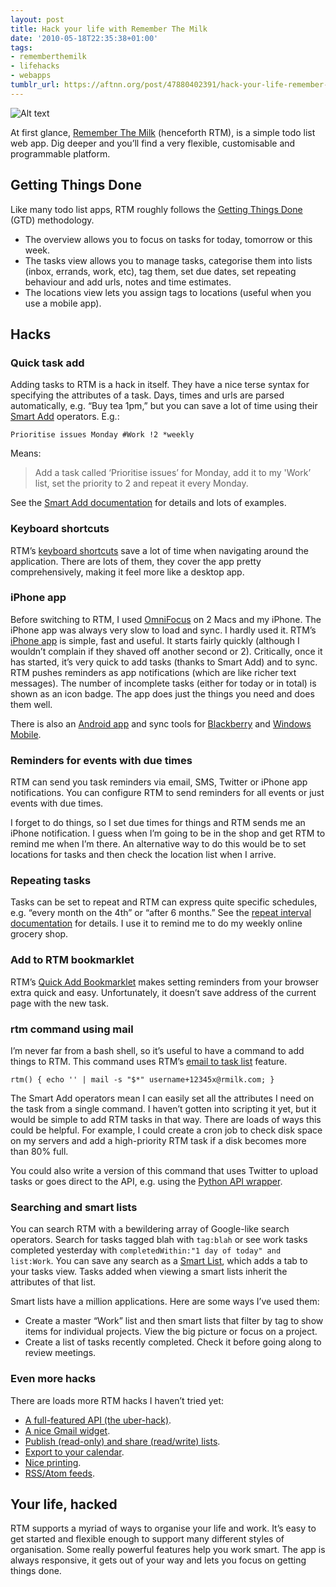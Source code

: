 ```yaml
---
layout: post
title: Hack your life with Remember The Milk
date: '2010-05-18T22:35:38+01:00'
tags:
- rememberthemilk
- lifehacks
- webapps
tumblr_url: https://aftnn.org/post/47880402391/hack-your-life-remember-milk
---
```

<p><img src="http://aftnn.org/stuff/journal_src/rtmtasks.png" alt="Alt text"/></p>

<p>At first glance, <a href="http://www.rememberthemilk.com/">Remember The Milk</a> (henceforth RTM), is a simple todo list web app. Dig deeper and you&rsquo;ll find a very flexible, customisable and programmable platform.</p>

<h2>Getting Things Done</h2>

<p>Like many todo list apps, RTM roughly follows the <a href="http://en.wikipedia.org/wiki/Getting_Things_Done">Getting Things Done</a> (GTD) methodology.</p>

<ul>
<li>The overview allows you to focus on tasks for today, tomorrow or this week.</li>
<li>The tasks view allows you to manage tasks, categorise them into lists (inbox, errands, work, etc), tag them, set due dates, set repeating behaviour and add urls, notes and time estimates.</li>
<li>The locations view lets you assign tags to locations (useful when you use a mobile app).</li>
</ul>

<h2>Hacks</h2>

<h3>Quick task add</h3>

<p>Adding tasks to RTM is a hack in itself. They have a nice terse syntax for specifying the attributes of a task. Days, times and urls are parsed automatically, e.g. &ldquo;Buy tea 1pm,&rdquo; but you can save a lot of time using their <a href="http://www.rememberthemilk.com/services/smartadd/">Smart Add</a> operators. E.g.:</p>

<pre><code>Prioritise issues Monday #Work !2 *weekly
</code></pre>

<p>Means:</p>

<blockquote>
  <p>Add a task called &lsquo;Prioritise issues&rsquo; for Monday, add it to my 'Work&rsquo; list, set the priority to 2 and repeat it every Monday.</p>
</blockquote>

<p>See the <a href="http://www.rememberthemilk.com/services/smartadd/">Smart Add documentation</a> for details and lots of examples.</p>

<h3>Keyboard shortcuts</h3>

<p>RTM&rsquo;s <a href="http://www.rememberthemilk.com/help/answers/basics/keyboard.rtm">keyboard shortcuts</a> save a lot of time when navigating around the application. There are lots of them, they cover the app pretty comprehensively, making it feel more like a desktop app.</p>

<h3>iPhone app</h3>

<p>Before switching to RTM, I used <a href="http://www.omnigroup.com/products/omnifocus/">OmniFocus</a> on 2 Macs and my iPhone. The iPhone app was always very slow to load and sync. I hardly used it. RTM&rsquo;s <a href="http://www.rememberthemilk.com/services/iphone/">iPhone app</a> is simple, fast and useful. It starts fairly quickly (although I wouldn&rsquo;t complain if they shaved off another second or 2). Critically, once it has started, it&rsquo;s very quick to add tasks (thanks to Smart Add) and to sync. RTM pushes reminders as app notifications (which are like richer text messages). The number of incomplete tasks (either for today or in total) is shown as an icon badge. The app does just the things you need and does them well.</p>

<p>There is also an <a href="http://www.rememberthemilk.com/services/android/">Android app</a> and sync tools for <a href="http://www.rememberthemilk.com/services/milksync/blackberry/">Blackberry</a> and <a href="http://www.rememberthemilk.com/services/milksync/windowsmobile/">Windows Mobile</a>.</p>

<h3>Reminders for events with due times</h3>

<p>RTM can send you task reminders via email, SMS, Twitter or iPhone app notifications. You can configure RTM to send reminders for all events or just  events with due times.</p>

<p>I forget to do things, so I set due times for things and RTM sends me an iPhone notification. I guess when I&rsquo;m going to be in the shop and get RTM to remind me when I&rsquo;m there. An alternative way to do this would be to set locations for tasks and then check the location list when I arrive.</p>

<h3>Repeating tasks</h3>

<p>Tasks can be set to repeat and RTM can express quite specific schedules, e.g. &ldquo;every month on the 4th&rdquo; or &ldquo;after 6 months.&rdquo; See the <a href="http://www.rememberthemilk.com/help/answers/basics/repeatformat.rtm">repeat interval documentation</a> for details. I use it to remind me to do my weekly online grocery shop.</p>

<h3>Add to RTM bookmarklet</h3>

<p>RTM&rsquo;s <a href="http://www.rememberthemilk.com/help/answers/quickadd/">Quick Add Bookmarklet</a> makes setting reminders from your browser extra quick and easy. Unfortunately, it doesn&rsquo;t save address of the current page with the new task.</p>

<h3>rtm command using mail</h3>

<p>I&rsquo;m never far from a bash shell, so it&rsquo;s useful to have a command to add things to RTM. This command uses RTM&rsquo;s <a href="http://www.rememberthemilk.com/help/answers/sending/emailinbox.rtm">email to task list</a> feature.</p>

<pre><code>rtm() { echo '' | mail -s "$*" username+12345x@rmilk.com; }
</code></pre>

<p>The Smart Add operators mean I can easily set all the attributes I need on the task from a single command. I haven&rsquo;t gotten into scripting it yet, but it would be simple to add RTM tasks in that way. There are loads of ways this could be helpful. For example, I could create a cron job to check disk space on my servers and add a high-priority RTM task if a disk becomes more than 80% full.</p>

<p>You could also write a version of this command that uses Twitter to upload tasks or goes direct to the API, e.g. using the <a href="http://code.google.com/p/rtmapi/">Python API wrapper</a>.</p>

<h3>Searching and smart lists</h3>

<p>You can search RTM with a bewildering array of Google-like search operators. Search for tasks tagged blah with <code>tag:blah</code> or see work tasks completed yesterday with <code>completedWithin:"1 day of today" and list:Work</code>. You can save any search as a <a href="http://www.rememberthemilk.com/help/answers/smartlists/">Smart List</a>, which adds a tab to your tasks view. Tasks added when viewing a smart lists inherit the attributes of that list.</p>

<p>Smart lists have a million applications. Here are some ways I&rsquo;ve used them:</p>

<ul>
<li>Create a master &ldquo;Work&rdquo; list and then smart lists that filter by tag to show items for individual projects. View the big picture or focus on a project.</li>
<li>Create a list of tasks recently completed. Check it before going along to review meetings.</li>
</ul>

<h3>Even more hacks</h3>

<p>There are loads more RTM hacks I haven&rsquo;t tried yet:</p>

<ul>
<li><a href="http://www.rememberthemilk.com/services/api/">A full-featured API (the uber-hack)</a>.</li>
<li><a href="http://www.rememberthemilk.com/services/gmail/">A nice Gmail widget</a>.</li>
<li><a href="http://www.rememberthemilk.com/help/answers/sharing/">Publish (read-only) and share (read/write) lists</a>.</li>
<li><a href="http://www.rememberthemilk.com/help/answers/icalendar/">Export to your calendar</a>.</li>
<li><a href="http://www.rememberthemilk.com/help/answers/tasks/printlist.rtm">Nice printing</a>.</li>
<li><a href="http://www.rememberthemilk.com/help/answers/atom/">RSS/Atom feeds</a>.</li>
</ul>

<h2>Your life, hacked</h2>

<p>RTM supports a myriad of ways to organise your life and work. It&rsquo;s easy to get started and flexible enough to support many different styles of organisation. Some really powerful features help you work smart. The app is always responsive, it gets out of your way and lets you focus on getting things done.</p>
